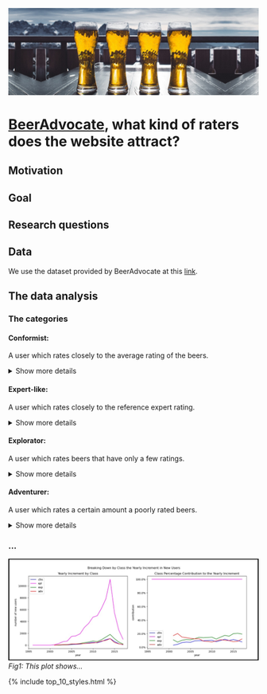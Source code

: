 ![Beer Banner](./assets/img/beer_banner_extended.jpg "beer banner")

# [BeerAdvocate](https://www.beeradvocate.com/), what kind of raters does the website attract?
## Motivation
## Goal
## Research questions
## Data
We use the dataset provided by BeerAdvocate at this [link](https://drive.google.com/drive/folders/1Wz6D2FM25ydFw_-41I9uTwG9uNsN4TCF).
## The data analysis

### The categories

#### **Conformist:** 
A user which rates closely to the average rating of the beers.

<details>
  <summary>Show more details</summary>
  
  A user 
  $u$
  is a conformist if he/she has a high conformism score defined as follows:
  $$CFM_u = \frac{1}{|B_u|}\sum_{b \in B_u}(\frac{r_{u,b}-\overline{r_b}}{\sigma_b})^2$$
  where 
  $B_u$ 
  is the set of beers the user 
  $u$ 
  has rated, 
  $r_{u,b}$
  is the rating given by user 
  $u$ 
  to beer 
  $b$
  , 
  $\sigma_b$
  is the standard deviation of the ratings of the beer 
  $b$
  , and 
  $\overline{r_b}$
  is the average rating of beer 
  $b$
  .\
  The metric is high if the user, on average, rates beers close to the average rating they get. This metric, aside from classifying users, could be an indicator of hearding effect if users from a particular region (a US state) have a high conformism score on average.
</details>

#### **Expert-like:** 
A user which rates closely to the reference expert rating.

<details>
  <summary>Show more details</summary>

  A user 
  $u$
  is an expert-like if he/she has a high score similarity with our reference for expert rating. The score is defined as follows:
  $$EXP_u = \frac{1}{\frac{1}{|B_u|}\sum_{b \in B_u}(\frac{r_{u,b}-ref_b}{\sigma_b})^2}$$
  where $r_{u,b}$ is the rating given by user $u$ to beer $b$, $\sigma_b$ is the standard deviation of the ratings of the beer $b$, and $ref_b$ is a reference of objective rating of a beer $b$. The reference can be either the bros score in the range $[0,5]$, or the BA score scaled down to the range $[0,5]$ (originally in $[0, 100]$). Since the BA score is more abundant (94.5% of beers rated have a BA score), we may be using it as a reference. Both scores are objective ratings provided by administrators of beeradvocate.com who we assume adhere to the guidelines of objective beer reviewing.\
  The score is large if, on average, the user rates beers close to the reference score. This metric is our best shot at detecting senior beer raters and experts active on the website based solely on the available data.
</details>

#### **Explorator:**
A user which rates beers that have only a few ratings.

<details>
  <summary>Show more details</summary>
  
  A user 
  $u$
  is an explorator if he/she has a high adventurer score defined as follows where 
  $U_{10}(b)$
  is the set of at most 10 users that first rated the beer 
  $b$
  :
  $$XPL_u = \sum_{b \in B_u} \mathbb{1} [u \in U_{10}(b)]$$

  This metric is larger for users that try out new beers that have not been in the spotlight (that is why they are explorators), and is low for users that almost always rate beers that have been already been rated many times before (in our case 10 times at least). This score provides us with information about which users contribute to enriching the experience on the website, either because they rate beers that do not get much attention, or because they "introduce" new beers on the website by being the first people to rate those beers.
</details>

#### **Adventurer:**
A user which rates a certain amount a poorly rated beers.

<details>
  <summary>Show more details</summary>
  
  A user 
  $u$
  is an adventurer if he/she often rates a beer 
  $b$
  that has a low score at time
  $t_{u,b}$
  at which he/she rates it, measured as follows where 
  $T$
  is a threshold to be determined empirically (see next section):

  $$ADV_u = \sum_{b \in B_u} \mathbb{1} [r_b(t_{u,b}) < T]$$

  This metric is higher for users that try out beers that have a bad rating. We want to know if the users frequenting the website are generally reluctant or willing to try out beers with bad ratings.
</details>

### ...
![Plot2](./assets/img/plot2.jpg "plot 2")
_<ca>  Fig1: This plot shows...  </ca>_

{% include top_10_styles.html %}
